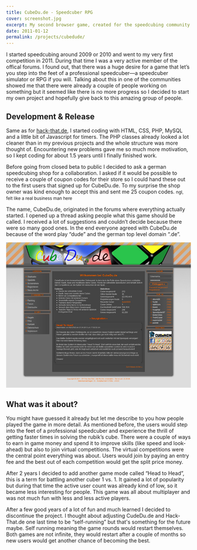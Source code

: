 ```yaml
---
title: CubeDu.de - Speedcuber RPG
cover: screenshot.jpg
excerpt: My second browser game, created for the speedcubing community. Step into the feet of a professional speedcuber and improve your solving times virtually.
date: 2011-01-12
permalink: /projects/cubedude/
---
```


I started speedcubing around 2009 or 2010 and went to my very first competition in 2011. During that time I was a very active member of the offical forums. I found out, that there was a huge desire for a game that let&rsquo;s you step into the feet of a professional speedcuber&mdash;a speedcuber simulator or RPG if you will. Talking about this in one of the communities showed me that there were already a couple of people working on something but it seemed like there is no more progress so I decided to start my own project and hopefully give back to this amazing group of people.

## Development & Release

Same as for [hack-that.de](/projects/hack-that), I started coding with HTML, CSS, PHP, MySQL and a little bit of Javascript for timers. The PHP classes already looked a lot cleaner than in my previous projects and the whole structure was more thought of. Encountering new problems gave me so much more motivation, so I kept coding for about 1.5 years until I finally finished work.

Before going from closed beta to public I decided to ask a german speedcubing shop for a collaboration. I asked if it would be possible to receive a couple of coupon codes for their store so I could hand these out to the first users that signed up for CubeDu.de. To my surprise the shop owner was kind enough to accept this and sent me 25 coupon codes. <small>ngl, felt like a real business man here</small>

The name, CubeDu.de, originated in the forums where everything actually started. I opened up a thread asking people what this game should be called. I received a lot of suggestions and couldn&rsquo;t decide because there were so many good ones. In the end everyone agreed with CubeDu.de because of the word play &ldquo;dude&rdquo; and the german top level domain &ldquo;.de&rdquo;.

![CubeDu.de Index Page](screenshot.jpg)

## What was it about?

You might have guessed it already but let me describe to you how people played the game in more detail. As mentioned before, the users would step into the feet of a professional speedcuber and experience the thrill of getting faster times in solving the rubik&rsquo;s cube. There were a couple of ways to earn in game money and spend it to improve skills (like speed and look-ahead) but also to join virtual competitions. The virtual competitions were the central point everything was about. Users would join by paying an entry fee and the best out of each competition would get the split price money.

After 2 years I decided to add another game mode called &ldquo;Head to Head&rdquo;, this is a term for battling another cuber 1 vs. 1. It gained a lot of popularity but during that time the active user count was already kind of low, so it became less interesting for people. This game was all about multiplayer and was not much fun with less and less active players.

After a few good years of a lot of fun and much learned I decided to discontinue the project. I thought about adjusting CudeDu.de and Hack-That.de one last time to be &ldquo;self-running&rdquo; but that's something for the future maybe. Self running meaning the game rounds would restart themselves. Both games are not infinite, they would restart after a couple of months so new users would get another chance of becoming the best.